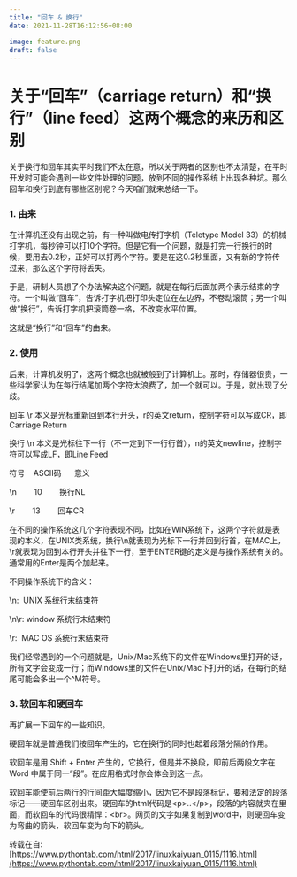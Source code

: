 ```yaml
---
title: "回车 & 换行"
date: 2021-11-28T16:12:56+08:00

image: feature.png
draft: false
---
```



# 关于“回车”（carriage return）和“换行”（line feed）这两个概念的来历和区别





关于换行和回车其实平时我们不太在意，所以关于两者的区别也不太清楚，在平时开发时可能会遇到一些文件处理的问题，放到不同的操作系统上出现各种坑。那么回车和换行到底有哪些区别呢？今天咱们就来总结一下。

### 1. 由来

在计算机还没有出现之前，有一种叫做电传打字机（Teletype Model 33）的机械打字机，每秒钟可以打10个字符。但是它有一个问题，就是打完一行换行的时候，要用去0.2秒，正好可以打两个字符。要是在这0.2秒里面，又有新的字符传过来，那么这个字符将丢失。

于是，研制人员想了个办法解决这个问题，就是在每行后面加两个表示结束的字符。一个叫做“回车”，告诉打字机把打印头定位在左边界，不卷动滚筒；另一个叫做“换行”，告诉打字机把滚筒卷一格，不改变水平位置。

这就是“换行”和“回车”的由来。

### 2. 使用

后来，计算机发明了，这两个概念也就被般到了计算机上。那时，存储器很贵，一些科学家认为在每行结尾加两个字符太浪费了，加一个就可以。于是，就出现了分歧。

回车 \r 本义是光标重新回到本行开头，r的英文return，控制字符可以写成CR，即Carriage Return

换行 \n 本义是光标往下一行（不一定到下一行行首），n的英文newline，控制字符可以写成LF，即Line Feed

符号 &nbsp; &nbsp;ASCII码 &nbsp; &nbsp; &nbsp;意义

\n &nbsp; &nbsp; &nbsp; &nbsp;10 &nbsp; &nbsp; &nbsp; &nbsp;换行NL

\r &nbsp; &nbsp; &nbsp; &nbsp;13 &nbsp; &nbsp; &nbsp; &nbsp;回车CR

在不同的操作系统这几个字符表现不同，比如在WIN系统下，这两个字符就是表现的本义，在UNIX类系统，换行\n就表现为光标下一行并回到行首，在MAC上，\r就表现为回到本行开头并往下一行，至于ENTER键的定义是与操作系统有关的。通常用的Enter是两个加起来。

不同操作系统下的含义：

\n: &nbsp;UNIX 系统行末结束符

\n\r: window 系统行末结束符

\r: &nbsp;MAC OS 系统行末结束符

我们经常遇到的一个问题就是，Unix/Mac系统下的文件在Windows里打开的话，所有文字会变成一行；而Windows里的文件在Unix/Mac下打开的话，在每行的结尾可能会多出一个^M符号。

### 3. 软回车和硬回车

再扩展一下回车的一些知识。

硬回车就是普通我们按回车产生的，它在换行的同时也起着段落分隔的作用。&nbsp;

软回车是用 Shift + Enter 产生的，它换行，但是并不换段，即前后两段文字在 Word 中属于同一“段”。在应用格式时你会体会到这一点。

软回车能使前后两行的行间距大幅度缩小，因为它不是段落标记，要和法定的段落标记——硬回车区别出来。硬回车的html代码是&lt;p&gt;..&lt;/p&gt;，段落的内容就夹在里面，而软回车的代码很精悍：&lt;br&gt;。网页的文字如果复制到word中，则硬回车变为弯曲的箭头，软回车变为向下的箭头。

            

转载在自:[https://www.pythontab.com/html/2017/linuxkaiyuan_0115/1116.html](https://www.pythontab.com/html/2017/linuxkaiyuan_0115/1116.html)



